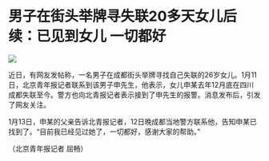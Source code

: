 # 男子在街头举牌寻失联20多天女儿后续：已见到女儿 一切都好

![](https://inews.gtimg.com/newsapp_bt/0/15608289255/1000)

近日，有网友发帖称，一名男子在成都街头举牌寻找自己失联的26岁女儿。1月11日，北京青年报记者联系到该男子申先生，他表示，女儿申某去年12月底在四川成都失联至今。警方也向北青报记者表示接到了申先生的报警。消息发布后，引发了网友关注。

1月13日，申某的父亲告诉北青报记者，12日晚成都当地警方联系他，告知申某已找到了。“目前我已经见过她了，一切都好，感谢大家的帮助。”

（北京青年报记者 屈畅）

